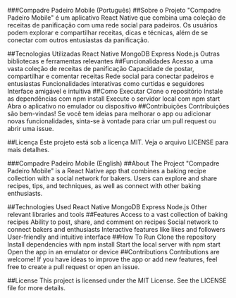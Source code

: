 ###Compadre Padeiro Mobile (Português)
##Sobre o Projeto
"Compadre Padeiro Mobile" é um aplicativo React Native que combina uma coleção de receitas de panificação com uma rede social para padeiros. Os usuários podem explorar e compartilhar receitas, dicas e técnicas, além de se conectar com outros entusiastas da panificação.

##Tecnologias Utilizadas
React Native
MongoDB
Express
Node.js
Outras bibliotecas e ferramentas relevantes
##Funcionalidades
Acesso a uma vasta coleção de receitas de panificação
Capacidade de postar, compartilhar e comentar receitas
Rede social para conectar padeiros e entusiastas
Funcionalidades interativas como curtidas e seguidores
Interface amigável e intuitiva
##Como Executar
Clone o repositório
Instale as dependências com npm install
Execute o servidor local com npm start
Abra o aplicativo no emulador ou dispositivo
##Contribuições
Contribuições são bem-vindas! Se você tem ideias para melhorar o app ou adicionar novas funcionalidades, sinta-se à vontade para criar um pull request ou abrir uma issue.

##Licença
Este projeto está sob a licença MIT. Veja o arquivo LICENSE para mais detalhes.

###Compadre Padeiro Mobile (English)
##About The Project
"Compadre Padeiro Mobile" is a React Native app that combines a baking recipe collection with a social network for bakers. Users can explore and share recipes, tips, and techniques, as well as connect with other baking enthusiasts.

##Technologies Used
React Native
MongoDB
Express
Node.js
Other relevant libraries and tools
##Features
Access to a vast collection of baking recipes
Ability to post, share, and comment on recipes
Social network to connect bakers and enthusiasts
Interactive features like likes and followers
User-friendly and intuitive interface
##How To Run
Clone the repository
Install dependencies with npm install
Start the local server with npm start
Open the app in an emulator or device
##Contributions
Contributions are welcome! If you have ideas to improve the app or add new features, feel free to create a pull request or open an issue.

##License
This project is licensed under the MIT License. See the LICENSE file for more details.
